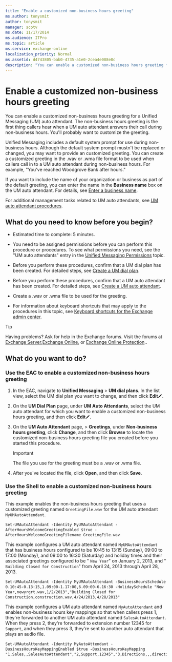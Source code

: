 ```yaml
---
title: "Enable a customized non-business hours greeting"
ms.author: tonysmit
author: tonysmit
manager: scotv
ms.date: 11/17/2014
ms.audience: ITPro
ms.topic: article
ms.service: exchange-online
localization_priority: Normal
ms.assetid: d4743805-bab0-4735-a1e0-2cea4e088e8c
description: "You can enable a customized non-business hours greeting for a Unified Messaging (UM) auto attendant. The non-business hours greeting is the first thing callers hear when a UM auto attendant answers their call during non-business hours. You'll probably want to customize the greeting."
---
```


# Enable a customized non-business hours greeting

You can enable a customized non-business hours greeting for a Unified Messaging (UM) auto attendant. The non-business hours greeting is the first thing callers hear when a UM auto attendant answers their call during non-business hours. You'll probably want to customize the greeting.
  
Unified Messaging includes a default system prompt for use during non-business hours. Although the default system prompt mustn't be replaced or changed, you may want to provide an customized greeting. You can create a customized greeting in the .wav or .wma file format to be used when callers call in to a UM auto attendant during non-business hours. For example, "You've reached Woodgrove Bank after hours."
  
If you want to include the name of your organization or business as part of the default greeting, you can enter the name in the **Business name** box on the UM auto attendant. For details, see [Enter a business name](enter-a-business-name.md).
  
For additional management tasks related to UM auto attendants, see [UM auto attendant procedures](um-auto-attendant-procedures.md).
  
## What do you need to know before you begin?

- Estimated time to complete: 5 minutes.
    
- You need to be assigned permissions before you can perform this procedure or procedures. To see what permissions you need, see the "UM auto attendants" entry in the [Unified Messaging Permissions](https://technet.microsoft.com/library/d326c3bc-8f33-434a-bf02-a83cc26a5498.aspx) topic. 
    
- Before you perform these procedures, confirm that a UM dial plan has been created. For detailed steps, see [Create a UM dial plan](../../voice-mail-unified-messaging/connect-voice-mail-system/create-um-dial-plan.md).
    
- Before you perform these procedures, confirm that a UM auto attendant has been created. For detailed steps, see [Create a UM auto attendant](create-a-um-auto-attendant.md).
    
- Create a .wav or .wma file to be used for the greeting.
    
- For information about keyboard shortcuts that may apply to the procedures in this topic, see [Keyboard shortcuts for the Exchange admin center](../../accessibility/keyboard-shortcuts-in-admin-center.md).
    
> [!TIP]
> Having problems? Ask for help in the Exchange forums. Visit the forums at [Exchange Server](https://go.microsoft.com/fwlink/p/?linkId=60612),[Exchange Online](https://go.microsoft.com/fwlink/p/?linkId=267542), or [Exchange Online Protection](https://go.microsoft.com/fwlink/p/?linkId=285351).. 
  
## What do you want to do?

### Use the EAC to enable a customized non-business hours greeting

1. In the EAC, navigate to **Unified Messaging** \> **UM dial plans**. In the list view, select the UM dial plan you want to change, and then click **Edit**![Edit icon](../../media/ITPro_EAC_EditIcon.gif).
    
2. On the **UM Dial Plan** page, under **UM Auto Attendants**, select the UM auto attendant for which you want to enable a customized non-business hours greeting, and then click **Edit**![Edit icon](../../media/ITPro_EAC_EditIcon.gif).
    
3. On the **UM Auto Attendant** page, \> **Greetings**, under **Non-business hours greeting**, click **Change**, and then click **Browse** to locate the customized non-business hours greeting file you created before you started this procedure. 
    
    > [!IMPORTANT]
    > The file you use for the greeting must be a .wav or .wma file. 
  
4. After you've located the file, click **Open**, and then click **Save**.
    
### Use the Shell to enable a customized non-business hours greeting

This example enables the non-business hours greeting that uses a customized greeting named  `GreetingFile.wav` for the UM auto attendant  `MyUMAutoAttendant`.
  
```
Set-UMAutoAttendant -Identity MyUMAutoAttendant -AfterHoursWelcomeGreetingEnabled $true -AfterHoursWelcomeGreetingFilename GreetingFile.wav
```

This example configures a UM auto attendant named  `MyUMAutoAttendant` that has business hours configured to be 10:45 to 13:15 (Sunday), 09:00 to 17:00 (Monday), and 09:00 to 16:30 (Saturday) and holiday times and their associated greetings configured to be "  `New Year`" on January 2, 2013, and " `Building Closed for Construction`" from April 24, 2013 through April 28, 2013.
  
```
Set-UMAutoAttendant -Identity MyUMAutoAttendant -BusinessHoursSchedule 0.10:45-0.13:15,1.09:00-1.17:00,6.09:00-6.16:30 -HolidaySchedule "New Year,newyrgrt.wav,1/2/2013","Building Closed for Construction,construction.wav,4/24/2013,4/28/2013"
```

This example configures a UM auto attendant named  `MyAutoAttendant` and enables non-business hours key mappings so that when callers press 1, they're forwarded to another UM auto attendant named  `SalesAutoAttendant`. When they press 2, they're forwarded to extension number 12345 for  `Support`, and when they press 3, they're sent to another auto attendant that plays an audio file. 
  
```
Set-UMAutoAttendant -Identity MyAutoAttendant - BusinessHoursKeyMappingEnabled $true -BusinessHoursKeyMapping "1,Sales,,SalesAutoAttendant","2,Support,12345","3,Directions,,,directions.wav"
```


